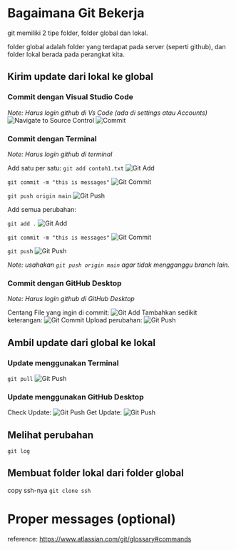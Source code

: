 # Bagaimana Git Bekerja

git memiliki 2 tipe folder, folder global dan lokal.

folder global adalah folder yang terdapat pada server (seperti github), dan folder lokal berada pada perangkat kita.

## Kirim update dari lokal ke global

### Commit dengan Visual Studio Code
_Note: Harus login github di Vs Code (ada di settings atau Accounts)_
![Navigate to Source Control](images/vsc_sc.png)
![Commit](images/vsc_commit.png)

### Commit dengan Terminal
_Note: Harus login github di terminal_

Add satu per satu:
`git add contoh1.txt`
![Git Add](images/cmd_add.png)

`git commit -m "this is messages"`
![Git Commit](images/cmd_commit.png)

`git push origin main`
![Git Push](images/cmd_pushMain.png)

Add semua perubahan:

`git add .`
![Git Add](images/cmd_addAll.png)

`git commit -m "this is messages"`
![Git Commit](images/cmd_commitAll.png)

`git push`
![Git Push](images/cmd_push.png)

_Note: usahakan `git push origin main` agar tidak mengganggu branch lain._

### Commit dengan GitHub Desktop
_Note: Harus login github di GitHub Desktop_

Centang File yang ingin di commit:
![Git Add](images/dstp_add.png)
Tambahkan sedikit keterangan:
![Git Commit](images/dstp_commit.png)
Upload perubahan:
![Git Push](images/dstp_push.png)

## Ambil update dari global ke lokal

### Update menggunakan Terminal
`git pull`
![Git Push](images/cmd_pull.png)

### Update menggunakan GitHub Desktop
Check Update:
![Git Push](images/dstp_checkUpd.png)
Get Update:
![Git Push](images/dstp_getUpd.png)

## Melihat perubahan
`git log`

## Membuat folder lokal dari folder global
copy ssh-nya
`git clone ssh`

# Proper messages (optional)
reference: https://www.atlassian.com/git/glossary#commands

<!-- # Git Clone
when you want to get the file access, you have to clone it to your local disk,
```
git clone <link_ssh>
```
you can custom the place of clone folder by navigate to your directory first.

# Git Push
to commit a file, we firstly do an add file:
```
git add <file> /*add file one by one*/
OR
git add . /*add all file*/
```

then do the commit:
```
git commit -m <message>
 /*
  give a proper message,
  referee: https://www.atlassian.com/git/glossary#commands
  */
```

finally, push updated changes.
```
git push origin <branch>
```

# Git Pull
to check whether origin branch have any changes
```
git pull origin <branch>
```

# Git Checkout
to change current branch
```
git checkout <branch>
```

# Git Branch
check existing branch and current branch (for local):
```
git branch
```

create a new branch:
```
git branch <name>
```

# Git Merge
Merge another branch to current branch:

firstly, change the branch to target merge:
```
git checkout <branch>
```

Make sure there's nothing changes in that origin:
```
git pull origin <branch>
```

Lastly, we can just merge it by: 
```
git merge <branch>
```

# Git Log
show history and get the commit_code:
```
git log
```

# Git Reset
whenever you want to undo commit:
```
git reset <commit_code>
```

to get commit_code, use git log.

# Git Revert (avoid using this code)
ubah si head dari up-to-date ke versi commit yang kita mau
```
git revert <commit_code>
```

to get commit_code, use git log.

# Set SSH to github
reference: https://gist.github.com/xirixiz/b6b0c6f4917ce17a90e00f9b60566278 -->
